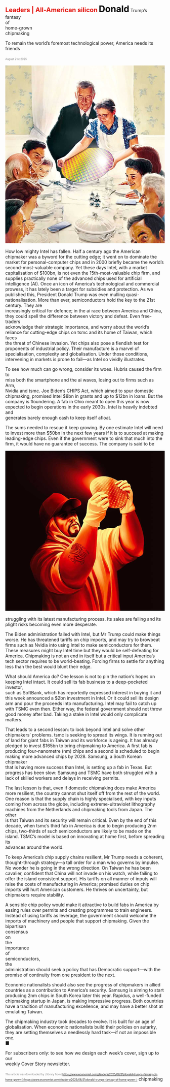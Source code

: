 <span style="color:#E3120B; font-size:14.9pt; font-weight:bold;">Leaders | All-American silicon</span>
<span style="color:#000000; font-size:21.0pt; font-weight:bold;">Donald</span>
Trump’s   
fantasy   
of   
home-grown  
chipmaking

To remain the world’s foremost technological power, America needs its  
friends

<span style="color:#808080; font-size:6.2pt;">August 21st 2025</span>
  

![](../images/004_Donald_Trumps_fantasy_of_home-grown_chipmaking/p0018_img01.jpeg)
  
How low mighty Intel has fallen. Half a century ago the American  
chipmaker was a byword for the cutting edge; it went on to dominate the  
market for personal-computer chips and in 2000 briefly became the world’s  
second-most-valuable company. Yet these days Intel, with a market  
capitalisation of $100bn, is not even the 15th-most-valuable chip firm, and  
supplies practically none of the advanced chips used for artificial  
intelligence (AI). Once an icon of America’s technological and commercial  
prowess, it has lately been a target for subsidies and protection. As we  
published this, President Donald Trump was even mulling quasi-  
nationalisation.
More than ever, semiconductors hold the key to the 21st century. They are  
increasingly critical for defence; in the ai race between America and China,  
they could spell the difference between victory and defeat. Even free-traders  
acknowledge their strategic importance, and worry about the world’s  
reliance for cutting-edge chips on tsmc and its home of Taiwan, which faces  
the threat of Chinese invasion. Yet chips also pose a fiendish test for  
proponents of industrial policy. Their manufacture is a marvel of  
specialisation, complexity and globalisation. Under those conditions,  
intervening in markets is prone to fail—as Intel so vividly illustrates.

To see how much can go wrong, consider its woes. Hubris caused the firm to  
miss both the smartphone and the ai waves, losing out to firms such as Arm,  
Nvidia and tsmc. Joe Biden’s CHIPS Act, which aimed to spur domestic  
chipmaking, promised Intel $8bn in grants and up to $12bn in loans. But the  
company is floundering. A fab in Ohio meant to open this year is now  
expected to begin operations in the early 2030s. Intel is heavily indebted and  
generates barely enough cash to keep itself afloat.

The sums needed to rescue it keep growing. By one estimate Intel will need  
to invest more than $50bn in the next few years if it is to succeed at making  
leading-edge chips. Even if the government were to sink that much into the  
firm, it would have no guarantee of success. The company is said to be

![](../images/004_Donald_Trumps_fantasy_of_home-grown_chipmaking/p0019_img01.jpeg)

struggling with its latest manufacturing process. Its sales are falling and its  
plight risks becoming even more desperate.

The Biden administration failed with Intel, but Mr Trump could make things  
worse. He has threatened tariffs on chip imports, and may try to browbeat  
firms such as Nvidia into using Intel to make semiconductors for them.  
These measures might buy Intel time but they would be self-defeating for  
America. Chipmaking is not an end in itself but a critical input America’s  
tech sector requires to be world-beating. Forcing firms to settle for anything  
less than the best would blunt their edge.

What should America do? One lesson is not to pin the nation’s hopes on  
keeping Intel intact. It could sell its fab business to a deep-pocketed investor,  
such as SoftBank, which has reportedly expressed interest in buying it and  
this week announced a $2bn investment in Intel. Or it could sell its design  
arm and pour the proceeds into manufacturing. Intel may fail to catch up  
with TSMC even then. Either way, the federal government should not throw  
good money after bad. Taking a stake in Intel would only complicate  
matters.

That leads to a second lesson: to look beyond Intel and solve other  
chipmakers’ problems. tsmc is seeking to spread its wings. It is running out  
of land for giant fabs in Taiwan and its workforce is ageing. It has already  
pledged to invest $165bn to bring chipmaking to America. A first fab is  
producing four-nanometre (nm) chips and a second is scheduled to begin  
making more advanced chips by 2028. Samsung, a South Korean chipmaker  
that is having more success than Intel, is setting up a fab in Texas. But  
progress has been slow: Samsung and TSMC have both struggled with a  
lack of skilled workers and delays in receiving permits.

The last lesson is that, even if domestic chipmaking does make America  
more resilient, the country cannot shut itself off from the rest of the world.  
One reason is that the supply chain is highly specialised, with key inputs  
coming from across the globe, including extreme-ultraviolet lithography  
machines from the Netherlands and chipmaking tools from Japan. The other  
is that Taiwan and its security will remain critical. Even by the end of this  
decade, when tsmc’s third fab in America is due to begin producing 2nm  
chips, two-thirds of such semiconductors are likely to be made on the island.
TSMC’s model is based on innovating at home first, before spreading its  
advances around the world.

To keep America’s chip supply chains resilient, Mr Trump needs a coherent,  
thought-through strategy—a tall order for a man who governs by impulse.  
No wonder he is going in the wrong direction. On Taiwan he has been  
cavalier, confident that China will not invade on his watch, while failing to  
offer the island consistent support. His tariffs on all manner of inputs will  
raise the costs of manufacturing in America; promised duties on chip  
imports will hurt American customers. He thrives on uncertainty, but  
chipmakers require stability.

A sensible chip policy would make it attractive to build fabs in America by  
easing rules over permits and creating programmes to train engineers.  
Instead of using tariffs as leverage, the government should welcome the  
imports of machinery and people that support chipmaking. Given the  
bipartisan   
consensus   
on   
the   
importance   
of   
semiconductors,   
the  
administration should seek a policy that has Democratic support—with the  
promise of continuity from one president to the next.

Economic nationalists should also see the progress of chipmakers in allied  
countries as a contribution to America’s security. Samsung is aiming to start  
producing 2nm chips in South Korea later this year. Rapidus, a well-funded  
chipmaking startup in Japan, is making impressive progress. Both countries  
have a tradition of manufacturing excellence, and may have a better shot at  
emulating Taiwan.

The chipmaking industry took decades to evolve. It is built for an age of  
globalisation. When economic nationalists build their policies on autarky,  
they are setting themselves a needlessly hard task—if not an impossible one.  
■

For subscribers only: to see how we design each week’s cover, sign up to our  
weekly Cover Story newsletter.

<span style="color:#808080; font-size:6.2pt;">This article was downloaded by zlibrary from [https://www.economist.com//leaders/2025/08/21/donald-trumps-fantasy-of-home-grown-](https://www.economist.com//leaders/2025/08/21/donald-trumps-fantasy-of-home-grown-)</span>
chipmaking